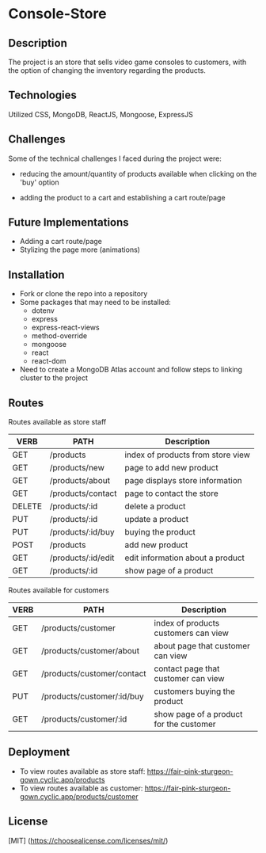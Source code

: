 # Console-Store


## Description

The project is an store that sells video game consoles to customers, with the option of changing the inventory regarding the products.

## Technologies 

Utilized CSS, MongoDB, ReactJS, Mongoose, ExpressJS


## Challenges

Some of the technical challenges I faced during the project were:

- reducing the amount/quantity of products available when clicking on the 'buy' option

- adding the product to a cart and establishing a cart route/page


## Future Implementations

- Adding a cart route/page
- Stylizing the page more (animations)


## Installation

- Fork or clone the repo into a repository
- Some packages that may need to be installed:
    - dotenv
    - express
    - express-react-views
    - method-override
    - mongoose
    - react
    - react-dom
- Need to create a MongoDB Atlas account and follow steps to linking cluster to the project


## Routes

Routes available as store staff

| VERB  | PATH | Description |
| ------------- | ------------- | ------------ |
| GET  | /products  | index of products from store view |
| GET  | /products/new  | page to add new product |
| GET  | /products/about  | page displays store information |
| GET  | /products/contact  | page to contact the store |
| DELETE  | /products/:id  | delete a product |
| PUT  | /products/:id  | update a product |
| PUT  | /products/:id/buy  | buying the product |
| POST  | /products | add new product |
| GET  | /products/:id/edit  | edit information about a product |
| GET  | /products/:id  | show page of a product |


Routes available for customers

| VERB  | PATH | Description |
| ------------- | ------------- | ------------ |
| GET  | /products/customer  | index of products customers can view |
| GET  | /products/customer/about  | about page that customer can view |
| GET  | /products/customer/contact  | contact page that customer can view |
| PUT  | /products/customer/:id/buy  | customers buying the product |
| GET  | /products/customer/:id  | show page of a product for the customer |


## Deployment

- To view routes available as store staff: https://fair-pink-sturgeon-gown.cyclic.app/products
- To view routes available as customer: https://fair-pink-sturgeon-gown.cyclic.app/products/customer

## License

[MIT]
(https://choosealicense.com/licenses/mit/)
